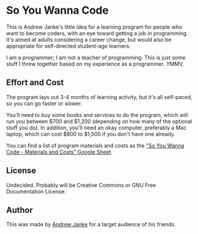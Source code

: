 # So You Wanna Code

This is Andrew Janke's little idea for a learning program for people who want to become coders, with an eye toward getting a job in programming.
It's aimed at adults considering a career change, but would also be appropriate for self-directed student-age learners.

I am a programmer; I am not a teacher of programming.
This is just some stuff I threw together based on my experience as a programmer.
YMMV.

## Effort and Cost

The program lays out 3-4 months of learning activity, but it's all self-paced, so you can go faster or slower.

You'll need to buy some books and services to do the program, which will run you between $700 and $1,200 (depending on how many of the optional stuff you do).
In addition, you'll need an okay computer, preferably a Mac laptop, which can cost $800 to $1,500 if you don't have one already.

You can find a list of program materials and costs as the ["So You Wanna Code - Materials and Costs" Google Sheet](https://docs.google.com/spreadsheets/d/1CVBE83diSe63xbfDdTgHKiyhSbVYcnAWUjlKcRUs_OQ/edit?usp=sharing).

## License

Undecided. Probably will be Creative Commons or GNU Free Documentation License.

## Author

This was made by [Andrew Janke](https://apjanke.net) for a target audience of his friends.

